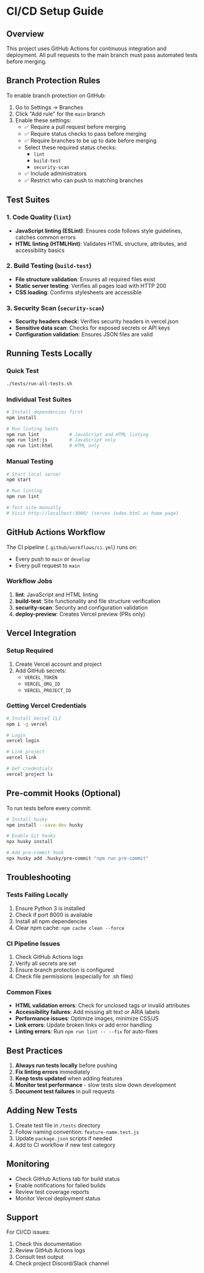 # CI/CD Setup Guide

## Overview

This project uses GitHub Actions for continuous integration and deployment. All pull requests to the main branch must pass automated tests before merging.

## Branch Protection Rules

To enable branch protection on GitHub:

1. Go to Settings → Branches
2. Click "Add rule" for the `main` branch
3. Enable these settings:
   - ✅ Require a pull request before merging
   - ✅ Require status checks to pass before merging
   - ✅ Require branches to be up to date before merging
   - Select these required status checks:
     - `lint`
     - `build-test`
     - `security-scan`
   - ✅ Include administrators
   - ✅ Restrict who can push to matching branches

## Test Suites

### 1. Code Quality (`lint`)

- **JavaScript linting (ESLint)**: Ensures code follows style guidelines, catches common errors
- **HTML linting (HTMLHint)**: Validates HTML structure, attributes, and accessibility basics

### 2. Build Testing (`build-test`)

- **File structure validation**: Ensures all required files exist
- **Static server testing**: Verifies all pages load with HTTP 200
- **CSS loading**: Confirms stylesheets are accessible

### 3. Security Scan (`security-scan`)

- **Security headers check**: Verifies security headers in vercel.json
- **Sensitive data scan**: Checks for exposed secrets or API keys
- **Configuration validation**: Ensures JSON files are valid

## Running Tests Locally

### Quick Test

```bash
./tests/run-all-tests.sh
```

### Individual Test Suites

```bash
# Install dependencies first
npm install

# Run linting tests
npm run lint           # JavaScript and HTML linting
npm run lint:js        # JavaScript only
npm run lint:html      # HTML only
```

### Manual Testing

```bash
# Start local server
npm start

# Run linting
npm run lint

# Test site manually
# Visit http://localhost:3000/ (serves index.html as home page)
```

## GitHub Actions Workflow

The CI pipeline (`.github/workflows/ci.yml`) runs on:

- Every push to `main` or `develop`
- Every pull request to `main`

### Workflow Jobs

1. **lint**: JavaScript and HTML linting
2. **build-test**: Site functionality and file structure verification
3. **security-scan**: Security and configuration validation
4. **deploy-preview**: Creates Vercel preview (PRs only)

## Vercel Integration

### Setup Required

1. Create Vercel account and project
2. Add GitHub secrets:
   - `VERCEL_TOKEN`
   - `VERCEL_ORG_ID`
   - `VERCEL_PROJECT_ID`

### Getting Vercel Credentials

```bash
# Install Vercel CLI
npm i -g vercel

# Login
vercel login

# Link project
vercel link

# Get credentials
vercel project ls
```

## Pre-commit Hooks (Optional)

To run tests before every commit:

```bash
# Install husky
npm install --save-dev husky

# Enable Git hooks
npx husky install

# Add pre-commit hook
npx husky add .husky/pre-commit "npm run pre-commit"
```

## Troubleshooting

### Tests Failing Locally

1. Ensure Python 3 is installed
2. Check if port 8000 is available
3. Install all npm dependencies
4. Clear npm cache: `npm cache clean --force`

### CI Pipeline Issues

1. Check GitHub Actions logs
2. Verify all secrets are set
3. Ensure branch protection is configured
4. Check file permissions (especially for .sh files)

### Common Fixes

- **HTML validation errors**: Check for unclosed tags or invalid attributes
- **Accessibility failures**: Add missing alt text or ARIA labels
- **Performance issues**: Optimize images, minimize CSS/JS
- **Link errors**: Update broken links or add error handling
- **Linting errors**: Run `npm run lint -- --fix` for auto-fixes

## Best Practices

1. **Always run tests locally** before pushing
2. **Fix linting errors** immediately
3. **Keep tests updated** when adding features
4. **Monitor test performance** - slow tests slow down development
5. **Document test failures** in pull requests

## Adding New Tests

1. Create test file in `/tests` directory
2. Follow naming convention: `feature-name.test.js`
3. Update `package.json` scripts if needed
4. Add to CI workflow if new test category

## Monitoring

- Check GitHub Actions tab for build status
- Enable notifications for failed builds
- Review test coverage reports
- Monitor Vercel deployment status

## Support

For CI/CD issues:

1. Check this documentation
2. Review GitHub Actions logs
3. Consult test output
4. Check project Discord/Slack channel
